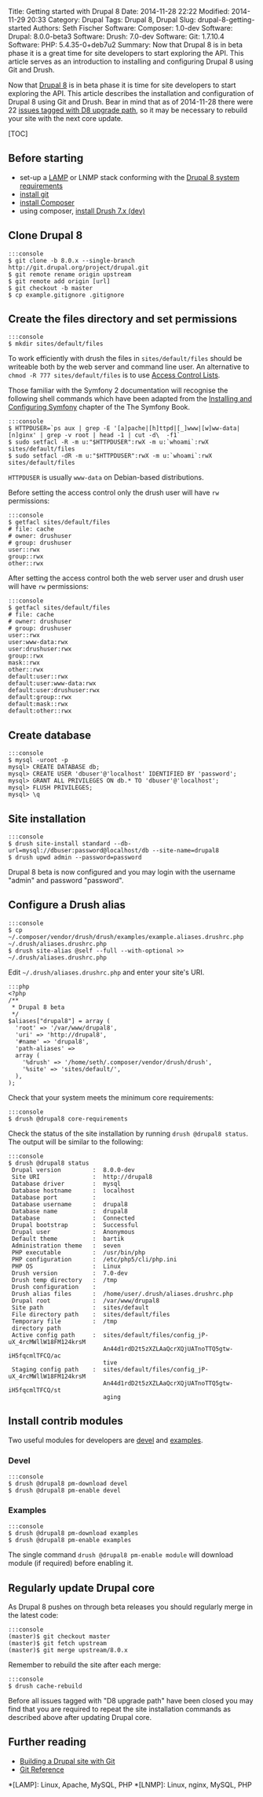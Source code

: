 Title: Getting started with Drupal 8
Date: 2014-11-28 22:22
Modified: 2014-11-29 20:33
Category: Drupal
Tags: Drupal 8, Drupal
Slug: drupal-8-getting-started
Authors: Seth Fischer
Software: Composer: 1.0-dev
Software: Drupal: 8.0.0-beta3
Software: Drush: 7.0-dev
Software: Git: 1.7.10.4
Software: PHP: 5.4.35-0+deb7u2
Summary: Now that Drupal 8 is in beta phase it is a great time for site
    developers to start exploring the API. This article serves as an
    introduction to installing and configuring Drupal 8 using Git and Drush.


Now that [Drupal 8][1] is in beta phase it is time for site developers to start
exploring the API. This article describes the installation and configuration of
Drupal 8 using Git and Drush. Bear in mind that as of 2014-11-28 there were 22
[issues tagged with D8 upgrade path][2], so it may be necessary to rebuild your
site with the next core update.


[TOC]


## Before starting

  * set-up a [LAMP][3] or LNMP stack conforming with the
    [Drupal 8 system requirements][4]
  * [install git][5]
  * [install Composer][6]
  * using composer, [install Drush 7.x (dev)][7]


## Clone Drupal 8

    :::console
    $ git clone -b 8.0.x --single-branch http://git.drupal.org/project/drupal.git
    $ git remote rename origin upstream
    $ git remote add origin [url]
    $ git checkout -b master
    $ cp example.gitignore .gitignore


## Create the files directory and set permissions

    :::console
    $ mkdir sites/default/files

To work efficiently with drush the files in `sites/default/files` should be
writeable both by the web server and command line user. An alternative to
`chmod -R 777 sites/default/files` is to use [Access Control Lists][8].

Those familiar with the Symfony 2 documentation will recognise the following
shell commands which have been adapted from the
[Installing and Configuring Symfony][9] chapter of the The Symfony Book.

    :::console
    $ HTTPDUSER=`ps aux | grep -E '[a]pache|[h]ttpd|[_]www|[w]ww-data|[n]ginx' | grep -v root | head -1 | cut -d\  -f1`
    $ sudo setfacl -R -m u:"$HTTPDUSER":rwX -m u:`whoami`:rwX sites/default/files
    $ sudo setfacl -dR -m u:"$HTTPDUSER":rwX -m u:`whoami`:rwX sites/default/files

`HTTPDUSER` is usually `www-data` on Debian-based distributions.

Before setting the access control only the drush user will have `rw` permissions:

    :::console
    $ getfacl sites/default/files
    # file: cache
    # owner: drushuser
    # group: drushuser
    user::rwx
    group::rwx
    other::rwx

After setting the access control both the web server user and drush user will
have `rw` permissions:

    :::console
    $ getfacl sites/default/files
    # file: cache
    # owner: drushuser
    # group: drushuser
    user::rwx
    user:www-data:rwx
    user:drushuser:rwx
    group::rwx
    mask::rwx
    other::rwx
    default:user::rwx
    default:user:www-data:rwx
    default:user:drushuser:rwx
    default:group::rwx
    default:mask::rwx
    default:other::rwx


## Create database

    :::console
    $ mysql -uroot -p
    mysql> CREATE DATABASE db;
    mysql> CREATE USER 'dbuser'@'localhost' IDENTIFIED BY 'password';
    mysql> GRANT ALL PRIVILEGES ON db.* TO 'dbuser'@'localhost';
    mysql> FLUSH PRIVILEGES;
    mysql> \q


## Site installation

    :::console
    $ drush site-install standard --db-url=mysql://dbuser:password@localhost/db --site-name=drupal8
    $ drush upwd admin --password=password

Drupal 8 beta is now configured and you may login with the username "admin" and
password "password".


## Configure a Drush alias

    :::console
    $ cp ~/.composer/vendor/drush/drush/examples/example.aliases.drushrc.php ~/.drush/aliases.drushrc.php
    $ drush site-alias @self --full --with-optional >> ~/.drush/aliases.drushrc.php

Edit `~/.drush/aliases.drushrc.php` and enter your site's URI.

    :::php
    <?php
    /**
     * Drupal 8 beta
     */
    $aliases["drupal8"] = array (
      'root' => '/var/www/drupal8',
      'uri' => 'http://drupal8',
      '#name' => 'drupal8',
      'path-aliases' => 
      array (
        '%drush' => '/home/seth/.composer/vendor/drush/drush',
        '%site' => 'sites/default/',
      ),
    );

Check that your system meets the minimum core requirements:

    :::console
    $ drush @drupal8 core-requirements

Check the status of the site installation by running `drush @drupal8 status`.
The output will be similar to the following:

    :::console
    $ drush @drupal8 status
     Drupal version         :  8.0.0-dev
     Site URI               :  http://drupal8
     Database driver        :  mysql
     Database hostname      :  localhost
     Database port          :
     Database username      :  drupal8
     Database name          :  drupal8
     Database               :  Connected
     Drupal bootstrap       :  Successful
     Drupal user            :  Anonymous
     Default theme          :  bartik
     Administration theme   :  seven
     PHP executable         :  /usr/bin/php
     PHP configuration      :  /etc/php5/cli/php.ini
     PHP OS                 :  Linux
     Drush version          :  7.0-dev
     Drush temp directory   :  /tmp
     Drush configuration    :
     Drush alias files      :  /home/user/.drush/aliases.drushrc.php
     Drupal root            :  /var/www/drupal8
     Site path              :  sites/default
     File directory path    :  sites/default/files
     Temporary file         :  /tmp
     directory path
     Active config path     :  sites/default/files/config_jP-uX_4rcMWllW18FM124krsM
                               An44d1rdD2t5zXZLAaQcrXQjUATnoTTQ5gtw-iH5fqcmlTFCQ/ac
                               tive
     Staging config path    :  sites/default/files/config_jP-uX_4rcMWllW18FM124krsM
                               An44d1rdD2t5zXZLAaQcrXQjUATnoTTQ5gtw-iH5fqcmlTFCQ/st
                               aging


## Install contrib modules

Two useful modules for developers are [devel][10] and [examples][11].

### Devel

    :::console
    $ drush @drupal8 pm-download devel
    $ drush @drupal8 pm-enable devel

### Examples

    :::console
    $ drush @drupal8 pm-download examples
    $ drush @drupal8 pm-enable examples

The single command `drush @drupal8 pm-enable module` will download module (if
required) before enabling it.


## Regularly update Drupal core

As Drupal 8 pushes on through beta releases you should regularly merge in the
latest code:

    :::console
    (master)$ git checkout master
    (master)$ git fetch upstream
    (master)$ git merge upstream/8.0.x

Remember to rebuild the site after each merge:

    :::console
    $ drush cache-rebuild

Before all issues tagged with "D8 upgrade path" have been closed you may find
that you are required to repeat the site installation commands as described
above after updating Drupal core.


## Further reading

  * [Building a Drupal site with Git][12]
  * [Git Reference][13]


*[LAMP]: Linux, Apache, MySQL, PHP
*[LNMP]: Linux, nginx, MySQL, PHP

[1]: https://www.drupal.org/drupal-8.0
[2]: https://www.drupal.org/project/issues/search/drupal?project_issue_followers=&status%5B%5D=1&status%5B%5D=13&status%5B%5D=8&status%5B%5D=14&status%5B%5D=15&status%5B%5D=4&priorities%5B%5D=400&categories%5B%5D=1&categories%5B%5D=2&version%5B%5D=8.x&issue_tags_op=%3D&issue_tags=D8+upgrade+path
[3]: https://wiki.debian.org/LaMp "Setting up a LAMP stack on Debian"
[4]: https://api.drupal.org/api/drupal/core!INSTALL.txt/8 "Drupal 8 INSTALL.txt"
[5]: http://git-scm.com/book/en/v2/Getting-Started-Installing-Git "Installing Git"
[6]: https://getcomposer.org/doc/00-intro.md#installation-nix "Install Composer on Unix type systems"
[7]: https://github.com/drush-ops/drush#installupdate---composer "How to install Drush 7.x (dev)"
[8]: https://wiki.debian.org/Permissions#Access_Control_Lists_in_Linux "Access Control Lists in Linux"
[9]: http://Symfony.com/doc/2.3/book/installation.html#configuration-and-set-up
[10]: https://www.drupal.org/project/devel
[11]: https://www.drupal.org/project/examples
[12]: https://www.drupal.org/node/803746
[13]: http://gitref.org/


